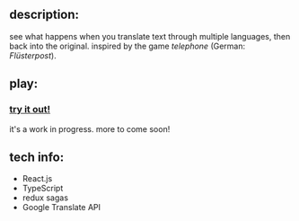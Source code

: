 ## description:

see what happens when you translate text through multiple languages, then back into the original. inspired by the game _telephone_ (German: _Flüsterpost_).

## play:

### [try it out!](https://djpo.github.io/fluesterpost)

it's a work in progress. more to come soon!

## tech info:

- React.js
- TypeScript
- redux sagas
- Google Translate API
